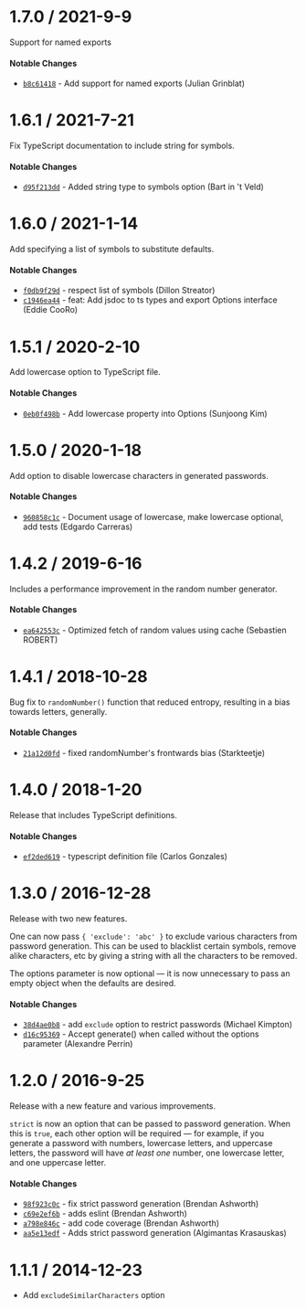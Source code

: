# 1.7.0 / 2021-9-9
Support for named exports

#### Notable Changes
- [`b8c61418`](https://github.com/brendanashworth/generate-password/commit/b8c61418d69c8c90870250ef7562f34cdbe5e749) - Add support for named exports (Julian Grinblat)

# 1.6.1 / 2021-7-21
Fix TypeScript documentation to include string for symbols.

#### Notable Changes
- [`d95f213dd`](https://github.com/brendanashworth/generate-password/commit/d95f213dd27a397f9e1db6f44f180421cef09eb1) -  Added string type to symbols option (Bart in 't Veld)

# 1.6.0 / 2021-1-14
Add specifying a list of symbols to substitute defaults.

#### Notable Changes
- [`f0db9f29d`](https://github.com/brendanashworth/generate-password/commit/f0db9f29d932162a6cb2d24e98297d987c1ae6d9) -  respect list of symbols (Dillon Streator)
- [`c1946ea44`](https://github.com/brendanashworth/generate-password/commit/c1946ea444cb632d9b507615312dfa08ef908902) -  feat: Add jsdoc to ts types and export Options interface (Eddie CooRo)

# 1.5.1 / 2020-2-10
Add lowercase option to TypeScript file.

#### Notable Changes
- [`0eb0f498b`](https://github.com/brendanashworth/generate-password/commit/0eb0f498be34d98c72dd78d4423f9980ca83878a) - Add lowercase property into Options (Sunjoong Kim)

# 1.5.0 / 2020-1-18
Add option to disable lowercase characters in generated passwords.

#### Notable Changes
- [`960858c1c`](https://github.com/brendanashworth/generate-password/commit/960858c1cc7784b259c7d403ab5e26da7f5f32c0) - Document usage of lowercase, make lowercase optional, add tests (Edgardo Carreras)

# 1.4.2 / 2019-6-16
Includes a performance improvement in the random number generator.

#### Notable Changes
- [`ea642553c`](https://github.com/brendanashworth/generate-password/commit/ea642553c5ba327989f36d0b0f2d4e80ff25b45a) - Optimized fetch of random values using cache (Sebastien ROBERT)

# 1.4.1 / 2018-10-28
Bug fix to `randomNumber()` function that reduced entropy, resulting in a bias towards letters, generally.

#### Notable Changes
- [`21a12d0fd`](https://github.com/brendanashworth/generate-password/commit/21a12d0fd47c1b8f63a310da052cedf29ba5c00d) - fixed randomNumber's frontwards bias (Starkteetje)

# 1.4.0 / 2018-1-20
Release that includes TypeScript definitions.

#### Notable Changes
- [`ef2ded619`](https://github.com/brendanashworth/generate-password/commit/ef2ded6195ef72ee364172d1ff2c4d107ffe2821) - typescript definition file (Carlos Gonzales)

# 1.3.0 / 2016-12-28
Release with two new features.

One can now pass `{ 'exclude': 'abc' }` to exclude various characters from password
generation. This can be used to blacklist certain symbols, remove alike characters,
etc by giving a string with all the characters to be removed.

The options parameter is now optional — it is now unnecessary to pass an empty object
when the defaults are desired.

#### Notable Changes
- [`38d4ae0b8`](https://github.com/brendanashworth/generate-password/commit/38d4ae0b8d27db7f3fef897db30143aedc530f1f) - add `exclude` option to restrict passwords (Michael Kimpton)
- [`d16c95369`](https://github.com/brendanashworth/generate-password/commit/d16c9536914df599751589f6721ec506cdfbd95c) - Accept generate() when called without the options parameter (Alexandre Perrin)

# 1.2.0 / 2016-9-25
Release with a new feature and various improvements.

`strict` is now an option that can be passed to password generation. When this is `true`,
each other option will be required — for example, if you generate a password with numbers,
lowercase letters, and uppercase letters, the password will have *at least one* number, one
lowercase letter, and one uppercase letter.

#### Notable Changes
- [`98f923c0c`](https://github.com/brendanashworth/generate-password/commit/98f923c0c9af4fd7f3010b3d40c85233de437eef) - fix strict password generation (Brendan Ashworth)
- [`c69e2ef6b`](https://github.com/brendanashworth/generate-password/commit/c69e2ef6bb876ba58e6b27bc1f460d6ff18cb877) - adds eslint (Brendan Ashworth)
- [`a798e846c`](https://github.com/brendanashworth/generate-password/commit/a798e846c70210f6c88cbc062d8f1d4f8b808f8b) - add code coverage (Brendan Ashworth)
- [`aa5e13edf`](https://github.com/brendanashworth/generate-password/commit/aa5e13edfee35852fb3a31414cbf2e8fa101e257) - Adds strict password generation (Algimantas Krasauskas)

# 1.1.1 / 2014-12-23
- Add `excludeSimilarCharacters` option
